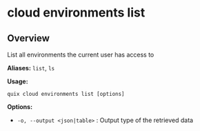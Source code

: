 # cloud environments list

## Overview

List all environments the current user has access to

**Aliases:** `list`, `ls`

**Usage:**

```
quix cloud environments list [options]
```

**Options:**

- `-o, --output <json|table>` : Output type of the retrieved data

